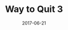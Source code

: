 ---
title: Way to Quit 3
articlename: >-
  Time to selected quit date and subsequent rates of sustained smoking abstinence
date: 2017-06-21
summary: >-
  In efforts to combat tobacco dependence, most smoking cessation programs offer individuals who smoke the choice of a target quit date. However, it is uncertain whether the time to the selected quit date is associated with participants’ chances of achieving sustained abstinence. In a pre-specified secondary analysis of a randomized clinical trial of four financial-incentive programs or usual care to encourage smoking cessation (Halpern et al. in N Engl J Med 372(22):2108–2117, doi:10.1056/NEJMoa1414293, 2015), study participants were instructed to select a quit date between 0 and 90 days from enrollment. Among those who selected a quit date and provided complete baseline data (n = 1848), we used multivariable logistic regression to evaluate the association of the time to the selected quit date with 6- and 12-month biochemically-confirmed abstinence rates. In the fully adjusted model, the probability of being abstinent at 6 months if the participant selected a quit date in weeks 1, 5, 10, and 13 were 39.6, 22.6, 10.9, and 4.3%, respectively.
authors: >-
  George L. Anesi, Scott D. Halpern, Michael O. Harhay, Kevin G. Volpp, Kathryn Saulsgiver
externallink: 'https://link.springer.com/article/10.1007%2Fs10865-017-9868-5'
journal: J Beh Med
---